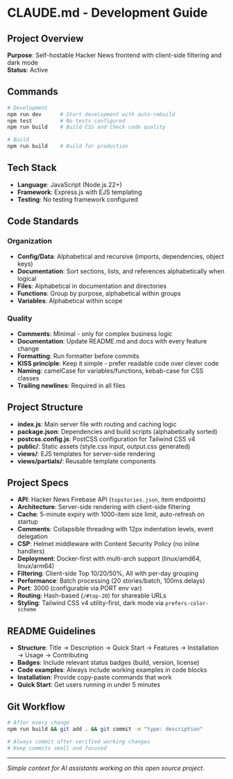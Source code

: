 # CLAUDE.md - Development Guide

## Project Overview
**Purpose**: Self-hostable Hacker News frontend with client-side filtering and dark mode  
**Status**: Active

## Commands
```bash
# Development
npm run dev      # Start development with auto-rebuild
npm test         # No tests configured
npm run build    # Build CSS and check code quality

# Build
npm run build    # Build for production
```

## Tech Stack
- **Language**: JavaScript (Node.js 22+)
- **Framework**: Express.js with EJS templating
- **Testing**: No testing framework configured

## Code Standards

### Organization
- **Config/Data**: Alphabetical and recursive (imports, dependencies, object keys)
- **Documentation**: Sort sections, lists, and references alphabetically when logical
- **Files**: Alphabetical in documentation and directories
- **Functions**: Group by purpose, alphabetical within groups
- **Variables**: Alphabetical within scope

### Quality
- **Comments**: Minimal - only for complex business logic
- **Documentation**: Update README.md and docs with every feature change
- **Formatting**: Run formatter before commits
- **KISS principle**: Keep it simple - prefer readable code over clever code
- **Naming**: camelCase for variables/functions, kebab-case for CSS classes
- **Trailing newlines**: Required in all files

## Project Structure
- **index.js**: Main server file with routing and caching logic
- **package.json**: Dependencies and build scripts (alphabetically sorted)
- **postcss.config.js**: PostCSS configuration for Tailwind CSS v4
- **public/**: Static assets (style.css input, output.css generated)
- **views/**: EJS templates for server-side rendering
- **views/partials/**: Reusable template components

## Project Specs
- **API**: Hacker News Firebase API (`topstories.json`, item endpoints)
- **Architecture**: Server-side rendering with client-side filtering
- **Cache**: 5-minute expiry with 1000-item size limit, auto-refresh on startup
- **Comments**: Collapsible threading with 12px indentation levels, event delegation
- **CSP**: Helmet middleware with Content Security Policy (no inline handlers)
- **Deployment**: Docker-first with multi-arch support (linux/amd64, linux/arm64)
- **Filtering**: Client-side Top 10/20/50%, All with per-day grouping
- **Performance**: Batch processing (20 stories/batch, 100ms delays)
- **Port**: 3000 (configurable via PORT env var)
- **Routing**: Hash-based (`/#top-20`) for shareable URLs
- **Styling**: Tailwind CSS v4 utility-first, dark mode via `prefers-color-scheme`

## README Guidelines
- **Structure**: Title → Description → Quick Start → Features → Installation → Usage → Contributing
- **Badges**: Include relevant status badges (build, version, license)
- **Code examples**: Always include working examples in code blocks
- **Installation**: Provide copy-paste commands that work
- **Quick Start**: Get users running in under 5 minutes

## Git Workflow
```bash
# After every change
npm run build && git add . && git commit -m "type: description"

# Always commit after verified working changes
# Keep commits small and focused
```

---

*Simple context for AI assistants working on this open source project.*
